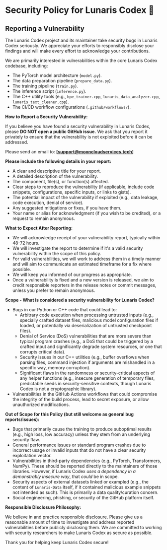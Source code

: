 # Security Policy for Lunaris Codex 🌙

## Reporting a Vulnerability

The Lunaris Codex project and its maintainer take security bugs in Lunaris Codex seriously. We appreciate your efforts to responsibly disclose your findings and will make every effort to acknowledge your contributions.

We are primarily interested in vulnerabilities within the core Lunaris Codex codebase, including:
-   The PyTorch model architecture (`model.py`).
-   The data preparation pipeline (`prepare_data.py`).
-   The training pipeline (`train.py`).
-   The inference script (`inference.py`).
-   The C++ utility tools (e.g., `bpe_trainer.cpp`, `lunaris_data_analyzer.cpp`, `lunaris_text_cleaner.cpp`).
-   The CI/CD workflow configurations (`.github/workflows/`).

**How to Report a Security Vulnerability:**

If you believe you have found a security vulnerability in Lunaris Codex, please **DO NOT open a public GitHub issue.** We ask that you report it privately to ensure that the vulnerability is not exploited before it can be addressed.

Please send an email to:
**[support@mooncloudservices.tech]**

**Please include the following details in your report:**

*   A clear and descriptive title for your report.
*   A detailed description of the vulnerability.
*   The component, file(s), or function(s) affected.
*   Clear steps to reproduce the vulnerability (if applicable, include code snippets, configurations, specific inputs, or links to gists).
*   The potential impact of the vulnerability if exploited (e.g., data leakage, code execution, denial of service).
*   Any suggested mitigations or fixes, if you have them.
*   Your name or alias for acknowledgment (if you wish to be credited), or a request to remain anonymous.

**What to Expect After Reporting:**

*   We will acknowledge receipt of your vulnerability report, typically within 48-72 hours.
*   We will investigate the report to determine if it's a valid security vulnerability within the scope of this policy.
*   For valid vulnerabilities, we will work to address them in a timely manner and will aim to communicate an estimated timeframe for a fix where possible.
*   We will keep you informed of our progress as appropriate.
*   Once a vulnerability is fixed and a new version is released, we aim to credit responsible reporters in the release notes or commit messages, unless you prefer to remain anonymous.

**Scope - What is considered a security vulnerability for Lunaris Codex?**

*   Bugs in our Python or C++ code that could lead to:
    *   Arbitrary code execution when processing untrusted inputs (e.g., specially crafted dataset files, malicious model configuration files if loaded, or potentially via deserialization of untrusted checkpoint files).
    *   Denial of Service (DoS) vulnerabilities that are more severe than typical program crashes (e.g., a DoS that could be triggered by a crafted input and significantly degrade system resources, or one that corrupts critical data).
    *   Security issues in our C++ utilities (e.g., buffer overflows when parsing files, command injection if arguments are mishandled in a specific way, memory corruption).
    *   Significant flaws in the randomness or security-critical aspects of any helper functions (e.g., insecure generation of temporary files, predictable seeds in security-sensitive contexts, though Lunaris Codex is not a cryptographic library).
*   Vulnerabilities in the GitHub Actions workflows that could compromise the integrity of the build process, lead to secret exposure, or allow unauthorized modifications.

**Out of Scope for this Policy (but still welcome as general bug reports/issues):**

*   Bugs that primarily cause the training to produce suboptimal results (e.g., high loss, low accuracy) unless they stem from an underlying security flaw.
*   General performance issues or standard program crashes due to incorrect usage or invalid inputs that do not have a clear security exploitation vector.
*   Vulnerabilities in third-party dependencies (e.g., PyTorch, Transformers, NumPy). These should be reported directly to the maintainers of those libraries. However, if Lunaris Codex *uses a dependency in a demonstrably insecure way*, that *could* be in scope.
*   Security aspects of external datasets linked or exampled (e.g., the content of `Lunaris-Data` itself, if it contained malicious example snippets not intended as such). This is primarily a data quality/curation concern.
*   Social engineering, phishing, or security of the GitHub platform itself.

**Responsible Disclosure Philosophy:**

We believe in and practice responsible disclosure. Please give us a reasonable amount of time to investigate and address reported vulnerabilities before publicly disclosing them. We are committed to working with security researchers to make Lunaris Codex as secure as possible.

Thank you for helping keep Lunaris Codex secure!
